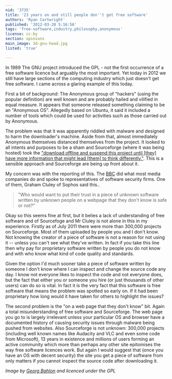 ```yaml
---
nid: '3735'
title: '23 years on and still people don''t get free software'
authors: 'Ryan Cartwright'
published: '2012-03-20 5:16:56'
tags: 'free-software,industry,philosophy,anonymous'
license: cc-by
section: opinions
main_image: 3d-gnu-head.jpg
listed: 'true'

---
```

In 1989 The GNU project introduced the GPL - not the first occurrence of a free software licence but arguably the most important. Yet today in 2012 we still have large sections of the computing industry which just doesn't get free software. I came across a glaring example of this today.

<!-- break -->

First a bit of background: The Anonymous group of "hackers" (using the popular definition) are well known and are probably hailed and vilified in equal measure. It appears that someone released something claiming to be an "Anonymous OS". Allegedly based on Ubuntu, it said it included a number of tools which could be used for activities such as those carried out by Anonymous.

The problem was that it was apparently riddled with malware and designed to harm the downloader's machine. Aside from that, almost immediately Anonymous themselves distanced themselves from the project. It looked to all intents and purposes to be a sham and Sourceforge (where it was being hosted) took the ["download offline and suspend this project until [they] have more information that might lead [them] to think differently."](http://sourceforge.net/blog/anonymous-os-response/). This is a sensible approach and Sourceforge are being up front about it.

My concern was with the reporting of this. The [BBC](http://www.bbc.co.uk/news/technology-17381214) did what most media companies do and spoke to representatives of software security firms. One of them, Graham Cluley of Sophos said this..

> "Who would want to put their trust in a piece of unknown software written by unknown people on a webpage that they don't know is safe or not?"

Okay so this seems fine at first, but it belies a lack of understanding of free software and of Sourcefoge and Mr Cluley is not alone in this in my experience. Firstly as of July 2011 there were more than 300,000 projects on Sourceforge. Most of them uploaded by people you and I don't know. Not knowing the creator of a piece of software is not a reason for not using it -- unless you can't see what they've written. In fact if you take this line then why pay for proprietary software written by people you do not know and with who know what kind of code quality and standards.

Given the option I'd much sooner take a piece of software written by someone I don't know where I can inspect and change the source code any day. I know not everyone likes to inspect the code and not everyone does, but the fact that either you or someone you hire (or just thousands of other users) can do so is vital. In fact it is the very fact that this software is free software that means the problem was spotted so early on. If it had been proprietary how long would it have taken for others to highlight the issues? 

The second problem is the "on a web page that they don't know" bit. Again a total misunderstanding of free software and Sourceforge. The web page you go to is largely irrelevant unless your particular OS and browser have a documented history of causing security issues through malware being pushed from websites. Also Sourceforge is not unknown: 300,000 projects (including well known names like Audacity and VLC and even some code from Microsoft), 13 years in existence and millions of users forming an active community which more than perhaps any other site epitomises the way free software licences work. But again I would suggest that (once you have an OS with decent security) the site you get a piece of software from only matters if you cannot inspect the source code after downloading it.

_Image by [Georg Bahlon](http://www.gnu.org/graphics/bahlon/) and licenced under the GPL_